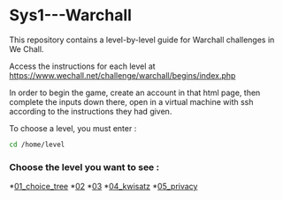 # Sys1---Warchall
This repository contains a level-by-level guide for Warchall challenges in We Chall.

Access the instructions for each level at https://www.wechall.net/challenge/warchall/begins/index.php

In order to begin the game, create an account in that html page, then complete the inputs down there, open in a virtual machine with ssh according to the instructions they had given. 

To choose a level, you must enter :

```sh
cd /home/level
```
### Choose the level you want to see :
*[01_choice_tree](01_choice_tree.md)
*[02](02.md)
*[03](03.md)
*[04_kwisatz](04_kwisatz.md)
*[05_privacy](05_privacy.md)
